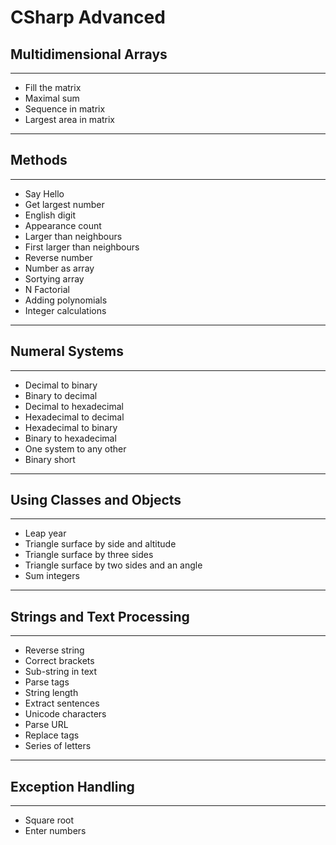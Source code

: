 # CSharp Advanced
## Multidimensional Arrays
----
* Fill the matrix
* Maximal sum
* Sequence in matrix
* Largest area in matrix

----
## Methods
----
* Say Hello
* Get largest number
* English digit
* Appearance count
* Larger than neighbours
* First larger than neighbours
* Reverse number
* Number as array
* Sortying array
* N Factorial
* Adding polynomials
* Integer calculations

----
## Numeral Systems
----
* Decimal to binary
* Binary to decimal
* Decimal to hexadecimal
* Hexadecimal to decimal
* Hexadecimal to binary
* Binary to hexadecimal
* One system to any other
* Binary short

----
## Using Classes and Objects
----
* Leap year
* Triangle surface by side and altitude
* Triangle surface by three sides
* Triangle surface by two sides and an angle
* Sum integers

----
## Strings and Text Processing
----
* Reverse string
* Correct brackets
* Sub-string in text
* Parse tags
* String length
* Extract sentences
* Unicode characters
* Parse URL
* Replace tags
* Series of letters

----
## Exception Handling
----
* Square root
* Enter numbers